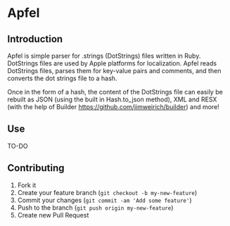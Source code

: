 # Apfel

## Introduction

Apfel is simple parser for .strings (DotStrings) files written in Ruby. DotStrings files are used by Apple platforms for localization. Apfel reads DotStrings files, parses them for key-value pairs and comments, and then converts the dot strings file to a hash.

Once in the form of a hash, the content of the DotStrings file can easily be
rebuilt as JSON (using the built in Hash.to_json method), XML and RESX
(with the help of Builder https://github.com/jimweirich/builder) and more!

## Use

TO-DO

## Contributing

1. Fork it
2. Create your feature branch (`git checkout -b my-new-feature`)
3. Commit your changes (`git commit -am 'Add some feature'`)
5. Push to the branch (`git push origin my-new-feature`)
6. Create new Pull Request
